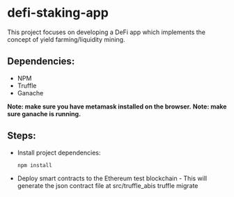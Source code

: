 # defi-staking-app

This project focuses on developing a DeFi app which implements the concept of yield farming/liquidity mining.

## Dependencies:

- NPM
- Truffle
- Ganache

**Note: make sure you have metamask installed on the browser.**
**Note: make sure ganache is running.**

## Steps:

- Install project dependencies:

      npm install

- Deploy smart contracts to the Ethereum test blockchain - This will generate the json contract file at src/truffle_abis
  truffle migrate
